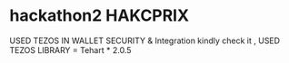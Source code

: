 # hackathon2 HAKCPRIX
USED TEZOS IN WALLET SECURITY & Integration kindly check it , 
USED TEZOS LIBRARY = Tehart * 2.0.5

